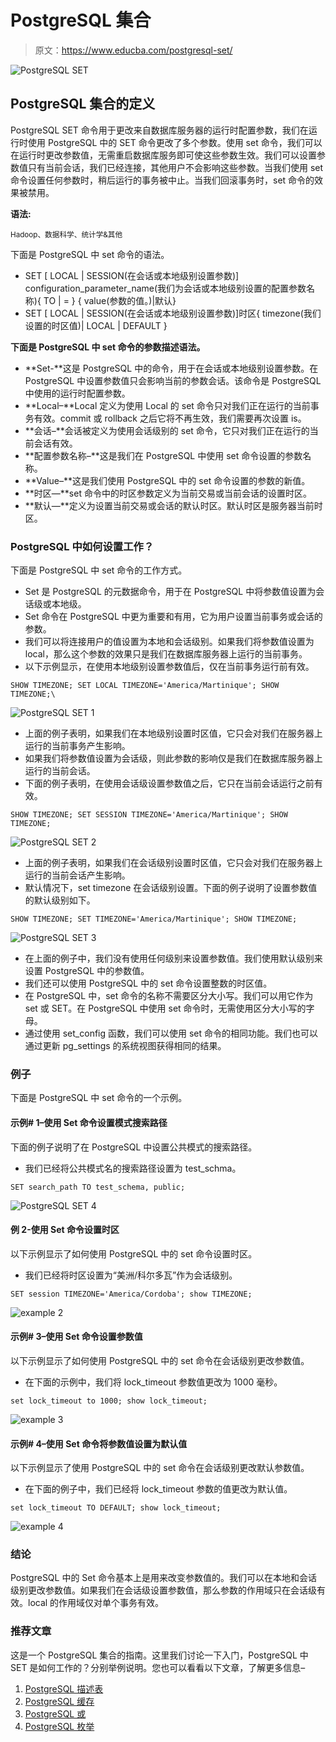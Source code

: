 # PostgreSQL 集合

> 原文：<https://www.educba.com/postgresql-set/>

![PostgreSQL SET](img/32417e2fef94155d8d80213a05d9d669.png)



## PostgreSQL 集合的定义

PostgreSQL SET 命令用于更改来自数据库服务器的运行时配置参数，我们在运行时使用 PostgreSQL 中的 SET 命令更改了多个参数。使用 set 命令，我们可以在运行时更改参数值，无需重启数据库服务即可使这些参数生效。我们可以设置参数值只有当前会话，我们已经连接，其他用户不会影响这些参数。当我们使用 set 命令设置任何参数时，稍后运行的事务被中止。当我们回滚事务时，set 命令的效果被禁用。

**语法:**

<small>Hadoop、数据科学、统计学&其他</small>

下面是 PostgreSQL 中 set 命令的语法。

*   SET [ LOCAL | SESSION(在会话或本地级别设置参数)] configuration_parameter_name(我们为会话或本地级别设置的配置参数名称){ TO | = } { value(参数的值。)|默认}
*   SET [ LOCAL | SESSION(在会话或本地级别设置参数)]时区{ timezone(我们设置的时区值)| LOCAL | DEFAULT }

**下面是 PostgreSQL 中 set 命令的参数描述语法。**

*   **Set-**这是 PostgreSQL 中的命令，用于在会话或本地级别设置参数。在 PostgreSQL 中设置参数值只会影响当前的参数会话。该命令是 PostgreSQL 中使用的运行时配置参数。
*   **Local–**Local 定义为使用 Local 的 set 命令只对我们正在运行的当前事务有效。commit 或 rollback 之后它将不再生效，我们需要再次设置 is。
*   **会话–**会话被定义为使用会话级别的 set 命令，它只对我们正在运行的当前会话有效。
*   **配置参数名称–**这是我们在 PostgreSQL 中使用 set 命令设置的参数名称。
*   **Value–**这是我们使用 PostgreSQL 中的 set 命令设置的参数的新值。
*   **时区—**set 命令中的时区参数定义为当前交易或当前会话的设置时区。
*   **默认—**定义为设置当前交易或会话的默认时区。默认时区是服务器当前时区。

### PostgreSQL 中如何设置工作？

下面是 PostgreSQL 中 set 命令的工作方式。

*   Set 是 PostgreSQL 的元数据命令，用于在 PostgreSQL 中将参数值设置为会话级或本地级。
*   Set 命令在 PostgreSQL 中更为重要和有用，它为用户设置当前事务或会话的参数。
*   我们可以将连接用户的值设置为本地和会话级别。如果我们将参数值设置为 local，那么这个参数的效果只是我们在数据库服务器上运行的当前事务。
*   以下示例显示，在使用本地级别设置参数值后，仅在当前事务运行前有效。

`SHOW TIMEZONE;
SET LOCAL TIMEZONE='America/Martinique';
SHOW TIMEZONE;\`

![PostgreSQL SET 1](img/556042d00e0123aec71699c7a37139f6.png)



*   上面的例子表明，如果我们在本地级别设置时区值，它只会对我们在服务器上运行的当前事务产生影响。
*   如果我们将参数值设置为会话级，则此参数的影响仅是我们在数据库服务器上运行的当前会话。
*   下面的例子表明，在使用会话级设置参数值之后，它只在当前会话运行之前有效。

`SHOW TIMEZONE;
SET SESSION TIMEZONE='America/Martinique';
SHOW TIMEZONE;`

![PostgreSQL SET 2](img/288b8d6a77af79f941b57663ea4b6cb6.png)



*   上面的例子表明，如果我们在会话级别设置时区值，它只会对我们在服务器上运行的当前会话产生影响。
*   默认情况下，set timezone 在会话级别设置。下面的例子说明了设置参数值的默认级别如下。

`SHOW TIMEZONE;
SET TIMEZONE='America/Martinique';
SHOW TIMEZONE;`

![PostgreSQL SET 3](img/b4f7665fc7e546bf6e65801cf9b421ef.png)



*   在上面的例子中，我们没有使用任何级别来设置参数值。我们使用默认级别来设置 PostgreSQL 中的参数值。
*   我们还可以使用 PostgreSQL 中的 set 命令设置整数的时区值。
*   在 PostgreSQL 中，set 命令的名称不需要区分大小写。我们可以用它作为 set 或 SET。在 PostgreSQL 中使用 set 命令时，无需使用区分大小写的字母。
*   通过使用 set_config 函数，我们可以使用 set 命令的相同功能。我们也可以通过更新 pg_settings 的系统视图获得相同的结果。

### 例子

下面是 PostgreSQL 中 set 命令的一个示例。

#### 示例# 1–使用 Set 命令设置模式搜索路径

下面的例子说明了在 PostgreSQL 中设置公共模式的搜索路径。

*   我们已经将公共模式名的搜索路径设置为 test_schma。

`SET search_path TO test_schema, public;`

![PostgreSQL SET 4](img/77c8c0c4fe47ded43cd580b1e46f067a.png)



#### 例 2-**使用 Set 命令**设置时区

以下示例显示了如何使用 PostgreSQL 中的 set 命令设置时区。

*   我们已经将时区设置为“美洲/科尔多瓦”作为会话级别。

`SET session TIMEZONE='America/Cordoba';
show TIMEZONE;`

![example 2](img/9b6ec76ffccaaccb79631d287fa9a162.png)



#### 示例# 3–使用 Set 命令设置参数值

以下示例显示了如何使用 PostgreSQL 中的 set 命令在会话级别更改参数值。

*   在下面的示例中，我们将 lock_timeout 参数值更改为 1000 毫秒。

`set lock_timeout to 1000;
show lock_timeout;`

![example 3](img/c93d3a4fb69d472d7a22e45c3af1d4b6.png)



#### 示例# 4–使用 Set 命令将参数值设置为默认值

以下示例显示了使用 PostgreSQL 中的 set 命令在会话级别更改默认参数值。

*   在下面的例子中，我们已经将 lock_timeout 参数的值更改为默认值。

`set lock_timeout TO DEFAULT;
show lock_timeout;`

![example 4](img/86b0c9f353edefea20964d391360b97c.png)



### 结论

PostgreSQL 中的 Set 命令基本上是用来改变参数值的。我们可以在本地和会话级别更改参数值。如果我们在会话级设置参数值，那么参数的作用域只在会话级有效。local 的作用域仅对单个事务有效。

### 推荐文章

这是一个 PostgreSQL 集合的指南。这里我们讨论一下入门，PostgreSQL 中 SET 是如何工作的？分别举例说明。您也可以看看以下文章，了解更多信息–

1.  [PostgreSQL 描述表](https://www.educba.com/postgresql-describe-table/)
2.  [PostgreSQL 缓存](https://www.educba.com/postgresql-caching/)
3.  [PostgreSQL 或](https://www.educba.com/postgresql-or/)
4.  [PostgreSQL 枚举](https://www.educba.com/postgresql-enum/)